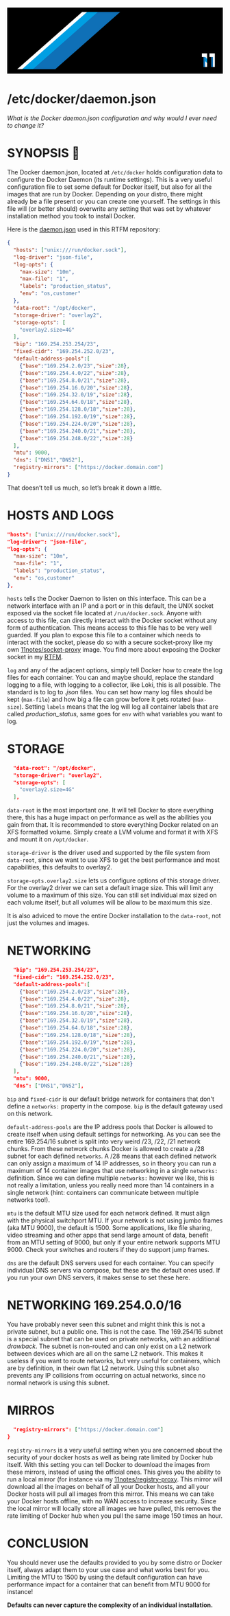 ![banner](https://github.com/11notes/static/blob/main/img/banner/README.png?raw=true)

# /etc/docker/daemon.json

*What is the Docker daemon.json configuration and why would I ever need to change it?*

# SYNOPSIS 📖

The Docker daemon.json, located at ```/etc/docker``` holds configuration data to configure the Docker Daemon (its runtime settings). This is a very useful configuration file to set some default for Docker itself, but also for all the images that are run by Docker. Depending on your distro, there might already be a file present or you can create one yourself. The settings in this file will (or better should) overwrite any setting that was set by whatever installation method you took to install Docker.

Here is the [daemon.json](https://github.com/11notes/RTFM/blob/main/linux/container/docker/daemon.json) used in this RTFM repository:

```json
{
  "hosts": ["unix:///run/docker.sock"],
  "log-driver": "json-file",
  "log-opts": {
    "max-size": "10m",
    "max-file": "1",
    "labels": "production_status",
    "env": "os,customer"
  },
  "data-root": "/opt/docker",
  "storage-driver": "overlay2",
  "storage-opts": [
    "overlay2.size=4G"
  ],
  "bip": "169.254.253.254/23",
  "fixed-cidr": "169.254.252.0/23",
  "default-address-pools":[
    {"base":"169.254.2.0/23","size":28},
    {"base":"169.254.4.0/22","size":28},
    {"base":"169.254.8.0/21","size":28},
    {"base":"169.254.16.0/20","size":28},
    {"base":"169.254.32.0/19","size":28},
    {"base":"169.254.64.0/18","size":28},
    {"base":"169.254.128.0/18","size":28},
    {"base":"169.254.192.0/19","size":28},
    {"base":"169.254.224.0/20","size":28},
    {"base":"169.254.240.0/21","size":28},
    {"base":"169.254.248.0/22","size":28}
  ],
  "mtu": 9000,
  "dns": ["DNS1","DNS2"],
  "registry-mirrors": ["https://docker.domain.com"]
}
```

That doesn’t tell us much, so let’s break it down a little.

# HOSTS AND LOGS

```json
"hosts": ["unix:///run/docker.sock"],
"log-driver": "json-file",
"log-opts": {
  "max-size": "10m",
  "max-file": "1",
  "labels": "production_status",
  "env": "os,customer"
},
```

```hosts``` tells the Docker Daemon to listen on this interface. This can be a network interface with an IP and a port or in this default, the UNIX socket exposed via the socket file located at ```/run/docker.sock```. Anyone with access to this file, can directly interact with the Docker socket without any form of authentication. This means access to this file has to be very well guarded. If you plan to expose this file to a container which needs to interact with the socket, please do so with a secure socket-proxy like my own [11notes/socket-proxy](https://github.com/11notes/docker-socket-proxy) image. You find more about exposing the Docker socket in my [RTFM](https://github.com/11notes/RTFM/blob/main/linux/container/docker/socket.md).

```log``` and any of the adjacent options, simply tell Docker how to create the log files for each container. You can and maybe should, replace the standard logging to a file, with logging to a collector, like Loki, this is all possible. The standard is to log to *.json* files. You can set how many log files should be kept (```max-file```) and how big a file can grow before it gets rotated (```max-size```). Setting ```labels``` means that the log will log all container labels that are called *production_status*, same goes for ```env``` with what variables you want to log.

# STORAGE

```json
  "data-root": "/opt/docker",
  "storage-driver": "overlay2",
  "storage-opts": [
    "overlay2.size=4G"
  ],
```

```data-root``` is the most important one. It will tell Docker to store everything there, this has a huge impact on performance as well as the abilities you gain from that. It is recommended to store everything Docker related on an XFS formatted volume. Simply create a LVM volume and format it with XFS and mount it on ```/opt/docker```.

```storage-driver``` is the driver used and supported by the file system from ```data-root```, since we want to use XFS to get the best performance and most capabilities, this defaults to overlay2.

```storage-opts.overlay2.size``` lets us configure options of this storage driver. For the overlay2 driver we can set a default image size. This will limit any volume to a maximum of this size. You can still set individual max sized on each volume itself, but all volumes will be allow to be maximum this size.

It is also adviced to move the entire Docker installation to the ```data-root```, not just the volumes and images.

# NETWORKING

```json
  "bip": "169.254.253.254/23",
  "fixed-cidr": "169.254.252.0/23",
  "default-address-pools":[
    {"base":"169.254.2.0/23","size":28},
    {"base":"169.254.4.0/22","size":28},
    {"base":"169.254.8.0/21","size":28},
    {"base":"169.254.16.0/20","size":28},
    {"base":"169.254.32.0/19","size":28},
    {"base":"169.254.64.0/18","size":28},
    {"base":"169.254.128.0/18","size":28},
    {"base":"169.254.192.0/19","size":28},
    {"base":"169.254.224.0/20","size":28},
    {"base":"169.254.240.0/21","size":28},
    {"base":"169.254.248.0/22","size":28}
  ],
  "mtu": 9000,
  "dns": ["DNS1","DNS2"],
```

```bip``` and ```fixed-cidr``` is our default bridge network for containers that don't define a ```networks:``` property in the compose. ```bip``` is the default gateway used on this network.

```default-address-pools``` are the IP address pools that Docker is allowed to create itself when using default settings for networking. As you can see the entire 169.254/16 subnet is split into very weird /23, /22, /21 network chunks. From these network chunks Docker is allowed to create a /28 subnet for each defined ```networks```.  A /28 means that each defined network can only assign a maximum of 14 IP addresses, so in theory you can run a maximum of 14 container images that use networking in a single ```networks:``` definition. Since we can define multiple ```networks:``` however we like, this is not really a limitation, unless you really need more than 14 containers in a single network (hint: containers can communicate between multiple networks too!).

```mtu``` is the default MTU size used for each network defined. It must align with the physical switchport MTU. If your network is not using jumbo frames (aka MTU 9000), the default is 1500. Some applications, like file sharing, video streaming and other apps that send large amount of data, benefit from an MTU setting of 9000, but only if your entire network supports MTU 9000. Check your switches and routers if they do support jump frames.

```dns``` are the default DNS servers used for each container. You can specify individual DNS servers via compose, but these are the default ones used. If you run your own DNS servers, it makes sense to set these here.

# NETWORKING 169.254.0.0/16

You have probably never seen this subnet and might think this is not a private subnet, but a public one. This is not the case. The 169.254/16 subnet is a special subnet that can be used on private networks, with an additional *drawback*. The subnet is non-routed and can only exist on a L2 network between devices which are all on the same L2 network. This makes it  useless if you want to route networks, but very useful for containers, which are by definition, in their own flat L2 network. Using this subnet also prevents any IP collisions from occurring on actual networks, since no normal network is using this subnet.

# MIRROS

```json
  "registry-mirrors": ["https://docker.domain.com"]
}
```

```registry-mirrors``` is a very useful setting when you are concerned about the security of your docker hosts as well as being rate limited by Docker hub itself. With this setting you can tell Docker to download the images from these mirrors, instead of using the official ones. This gives you the ability to run a local mirror (for instance via my [11notes/registry-proxy](https://github.com/11notes/docker-registry-proxy). This mirror will download all the images on behalf of all your Docker hosts, and all your Docker hosts will pull all images from this mirror. This means we can take your Docker hosts offline, with no WAN access to increase security. Since the local mirror will locally store all images we have pulled, this removes the rate limiting of Docker hub when you pull the same image 150 times an hour.


# CONCLUSION

You should never use the defaults provided to you by some distro or Docker itself, always adapt them to your use case and what works best for you. Limiting the MTU to 1500 by using the default configuration can have performance impact for a container that can benefit from MTU 9000 for instance!

**Defaults can never capture the complexity of an individual installation.**